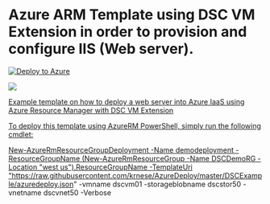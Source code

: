 # Azure ARM Template using DSC VM Extension in order to provision and configure IIS (Web server).
[![Deploy to Azure](http://azuredeploy.net/deploybutton.png)](https://portal.azure.com/#create/Microsoft.Template/uri/https%3A%2F%2Fraw.githubusercontent.com%2Fkrnese%2Fazuredeploy%2Fmaster%2FDSCExample%2Fazuredeploy.json) 


<a href="http://armviz.io/#/?load=https://raw.githubusercontent.com/krnese/AzureDeploy/master/DSCExample/azuredeploy.json" target="_blank">
    <img src="http://armviz.io/visualizebutton.png"/>


Example template on how to deploy a web server into Azure IaaS using Azure Resource Manager with DSC VM Extension

To deploy this template using AzureRM PowerShell, simply run the following cmdlet:

New-AzureRmResourceGroupDeployment -Name demodeployment -ResourceGroupName (New-AzureRmResourceGroup -Name DSCDemoRG -Location "west us").ResourceGroupName -TemplateUri "https://raw.githubusercontent.com/krnese/AzureDeploy/master/DSCExample/azuredeploy.json" -vmname dscvm01 -storageblobname dscstor50 -vnetname dscvnet50 -Verbose


